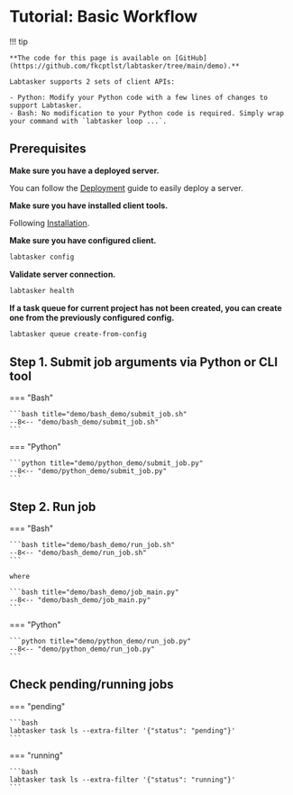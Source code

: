 # Tutorial: Basic Workflow

!!! tip

    **The code for this page is available on [GitHub](https://github.com/fkcptlst/labtasker/tree/main/demo).**

    Labtasker supports 2 sets of client APIs:

    - Python: Modify your Python code with a few lines of changes to support Labtasker.
    - Bash: No modification to your Python code is required. Simply wrap your command with `labtasker loop ...`.


## Prerequisites

**Make sure you have a deployed server.**

You can follow the [Deployment](../install/deployment.md) guide to easily deploy a server.

**Make sure you have installed client tools.**

Following [Installation](../install/install.md).

**Make sure you have configured client.**

```bash
labtasker config
```

**Validate server connection.**

```bash
labtasker health
```

**If a task queue for current project has not been created,
you can create one from the previously configured config.**

```bash
labtasker queue create-from-config
```

## Step 1. Submit job arguments via Python or CLI tool

=== "Bash"

    ```bash title="demo/bash_demo/submit_job.sh"
    --8<-- "demo/bash_demo/submit_job.sh"
    ```

=== "Python"

    ```python title="demo/python_demo/submit_job.py"
    --8<-- "demo/python_demo/submit_job.py"
    ```

## Step 2. Run job

=== "Bash"

    ```bash title="demo/bash_demo/run_job.sh"
    --8<-- "demo/bash_demo/run_job.sh"
    ```

    where

    ```bash title="demo/bash_demo/job_main.py"
    --8<-- "demo/bash_demo/job_main.py"
    ```

=== "Python"

    ```python title="demo/python_demo/run_job.py"
    --8<-- "demo/python_demo/run_job.py"
    ```

## Check pending/running jobs

=== "pending"

    ```bash
    labtasker task ls --extra-filter '{"status": "pending"}'
    ```

=== "running"

    ```bash
    labtasker task ls --extra-filter '{"status": "running"}'
    ```
